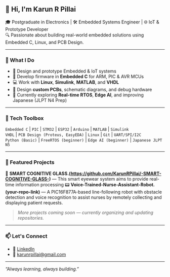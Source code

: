 ## 👋 Hi, I'm Karun R Pillai

🎓 Postgraduate in Electronics | 🛠 Embedded Systems Engineer | 🌐 IoT & Prototype Developer  
🔍 Passionate about building real-world embedded solutions using Embedded C, Linux, and PCB Design.

---

### 🚀 What I Do

- 🧠 Design and prototype Embedded & IoT systems  
- 🔧 Develop firmware in **Embedded C** for ARM, PIC & AVR MCUs  
- 💻 Work with **Linux**, **Simulink**, **MATLAB**, and **VHDL**  
- 🔌 Design **custom PCBs**, schematic diagrams, and debug hardware  
- 🌱 Currently exploring **Real-time RTOS**, **Edge AI**, and improving Japanese (JLPT N4 Prep)

---

### 🧰 Tech Toolbox

`Embedded C` | `PIC` | `STM32` | `ESP32` | `Arduino` | `MATLAB` | `Simulink`  
`VHDL` | `PCB Design (Proteus, EasyEDA)` | `Linux` | `Git` | `UART/SPI/I2C`  
`Python (Basic)` | `FreeRTOS (beginner)` | `Edge AI (beginner)` | `Japanese JLPT N5`

---

### 📂 Featured Projects

🔌 **SMART COGNITIVE GLASS.(https://github.com/KarunRPillai/-SMART-COGNITIVE-GLASS-)** — This smart eyewear system aims to provide real-time information processing
📟 **Voice-Trained-Nurse-Assistant-Robot.(your-repo-link)** — A PIC16F877A-based line-following robot with obstacle detection and voice recognition to assist nurses by remotely collecting and displaying patient requests. 
> *More projects coming soon — currently organizing and updating repositories.*

---

### 📫 Let's Connect

- 🔗 [LinkedIn](https://www.linkedin.com/in/karun-r-pillai/)  
- 📧 karunrpillai@gmail.com

---

*“Always learning, always building.”*
